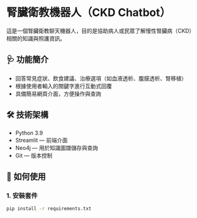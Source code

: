 # 腎臟衛教機器人（CKD Chatbot）

這是一個腎臟衛教聊天機器人，目的是協助病人或民眾了解慢性腎臟病（CKD）相關的知識與照護資訊。

## 🩺 功能簡介

-  回答常見症狀、飲食建議、治療選項（如血液透析、腹膜透析、腎移植）
-  根據使用者輸入的關鍵字進行互動式回覆
-  具備簡易網頁介面，方便操作與查詢

## 🛠️ 技術架構

- Python 3.9
- Streamlit — 前端介面
- Neo4j — 用於知識圖譜儲存與查詢
- Git — 版本控制

## 🚀 如何使用

### 1. 安裝套件

```bash
pip install -r requirements.txt
